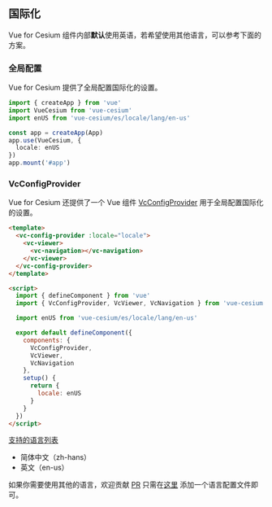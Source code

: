 <!--
 * @Author: zouyaoji@https://github.com/zouyaoji
 * @Date: 2021-10-27 15:54:11
 * @LastEditTime: 2022-12-08 22:05:17
 * @LastEditors: zouyaoji
 * @Description:
 * @FilePath: \vue-cesium@next\website\docs\zh-CN\i18n.md
-->

## 国际化

Vue for Cesium 组件内部**默认**使用英语，若希望使用其他语言，可以参考下面的方案。

### 全局配置

Vue for Cesium 提供了全局配置国际化的设置。

```typescript
import { createApp } from 'vue'
import VueCesium from 'vue-cesium'
import enUS from 'vue-cesium/es/locale/lang/en-us'

const app = createApp(App)
app.use(VueCesium, {
  locale: enUS
})
app.mount('#app')
```

### VcConfigProvider

Vue for Cesium 还提供了一个 Vue 组件 [VcConfigProvider](/#/zh-CN/component/vc-config-provider) 用于全局配置国际化的设置。

```html
<template>
  <vc-config-provider :locale="locale">
    <vc-viewer>
      <vc-navigation></vc-navigation>
    </vc-viewer>
  </vc-config-provider>
</template>

<script>
  import { defineComponent } from 'vue'
  import { VcConfigProvider, VcViewer, VcNavigation } from 'vue-cesium'

  import enUS from 'vue-cesium/es/locale/lang/en-us'

  export default defineComponent({
    components: {
      VcConfigProvider,
      VcViewer,
      VcNavigation
    },
    setup() {
      return {
        locale: enUS
      }
    }
  })
</script>
```

<!-- ### CDN 用法

如果你是使用 CDN 引入的 VueCesium，那你将需要这样做，以 unpkg 举例

```html
<script src="//unpkg.com/vue-cesium@next">
  app.use(VueCesium, {
    locale: VueCesium.lang.zh
  })
</script>
``` -->

[支持的语言列表](https://github.com/zouyaoji/vue-cesium/tree/dev/packages/locale/lang)

<ul class="language-list">
  <li>简体中文（zh-hans）</li>
  <li>英文（en-us）</li>
</ul>

如果你需要使用其他的语言，欢迎贡献 [PR](https://github.com/zouyaoji/vue-cesium/pulls) 只需在[这里](https://github.com/zouyaoji/vue-cesium/tree/dev/packages/locale/lang) 添加一个语言配置文件即可。
